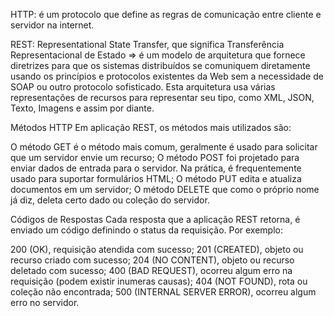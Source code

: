 HTTP: é um protocolo que define as regras de comunicação entre cliente e servidor na internet.

REST: Representational State Transfer, que significa Transferência Representacional de Estado => é um modelo 
de arquitetura que fornece diretrizes para que os sistemas distribuídos se comuniquem diretamente 
usando os princípios e protocolos existentes da Web sem a necessidade de SOAP ou outro protocolo sofisticado.
Esta arquitetura usa várias representações de recursos para representar seu tipo, como XML, JSON, Texto, 
Imagens e assim por diante.

Métodos HTTP
Em aplicação REST, os métodos mais utilizados são:

O método GET é o método mais comum, geralmente é usado para solicitar que um servidor envie um recurso;
O método POST foi projetado para enviar dados de entrada para o servidor. Na prática, é frequentemente usado 
para suportar formulários HTML;
O método PUT edita e atualiza documentos em um servidor;
O método DELETE que como o próprio nome já diz, deleta certo dado ou coleção do servidor.


Códigos de Respostas
Cada resposta que a aplicação REST retorna, é enviado um código definindo o status da requisição. 
Por exemplo:

200 (OK), requisição atendida com sucesso;
201 (CREATED), objeto ou recurso criado com sucesso;
204 (NO CONTENT), objeto ou recurso deletado com sucesso;
400 (BAD REQUEST), ocorreu algum erro na requisição (podem existir inumeras causas);
404 (NOT FOUND), rota ou coleção não encontrada;
500 (INTERNAL SERVER ERROR), ocorreu algum erro no servidor.


